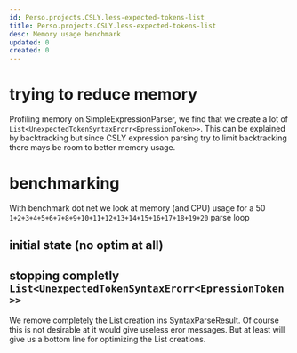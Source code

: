 ```yaml
---
id: Perso.projects.CSLY.less-expected-tokens-list
title: Perso.projects.CSLY.less-expected-tokens-list
desc: Memory usage benchmark
updated: 0
created: 0
---
```

# trying to reduce memory

Profiling memory on SimpleExpressionParser, we find that we create a lot of `List<UnexpectedTokenSyntaxErorr<EpressionToken>>`. This can be explained by backtracking but since CSLY expression parsing try to limit backtracking there mays be room to better memory usage.

# benchmarking

With benchmark dot net we look at memory (and CPU) usage for a 50 `1+2+3+4+5+6+7+8+9+10+11+12+13+14+15+16+17+18+19+20` parse loop



## initial state (no optim at all)

## stopping completly `List<UnexpectedTokenSyntaxErorr<EpressionToken>>`

We remove completely the List creation ins SyntaxParseResult. Of course this is not desirable at it would give useless eror messages. But at least will give us a bottom line for optimizing the List creations.






